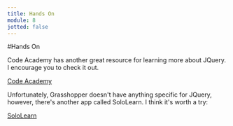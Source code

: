 ```yaml
---
title: Hands On
module: 8
jotted: false
---
```


#Hands On

Code Academy has another great resource for learning more about JQuery.  I encourage you to check it out.

[Code Academy](https://www.codecademy.com/courses/learn-jquery/lessons/jquery-setup/exercises/why-jquery?action=resume_content_item)

Unfortunately, Grasshopper doesn't have anything specific for JQuery, however, there's another app called SoloLearn. I think it's worth a try:

[SoloLearn](https://www.sololearn.com/Course/jQuery/)